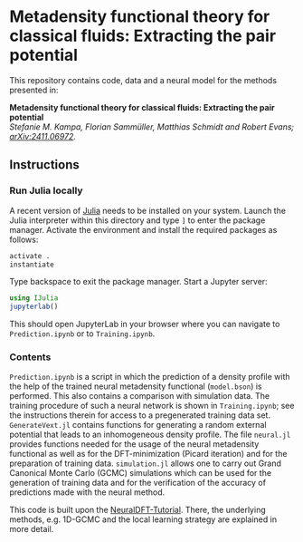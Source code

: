 # Metadensity functional theory for classical fluids: Extracting the pair potential

This repository contains code, data and a neural model for the methods presented in:

**Metadensity functional theory for classical fluids: Extracting the pair potential**  
*Stefanie M. Kampa, Florian Sammüller, Matthias Schmidt and Robert Evans; [arXiv:2411.06972](https://arxiv.org/abs/2411.06972).*


## Instructions

### Run Julia locally 

A recent version of [Julia](https://julialang.org/downloads/) needs to be installed on your system.
Launch the Julia interpreter within this directory and type `]` to enter the package manager.
Activate the environment and install the required packages as follows:

```julia
activate .
instantiate
```

Type backspace to exit the package manager.
Start a Jupyter server:

```julia
using IJulia
jupyterlab()
```

This should open JupyterLab in your browser where you can navigate to `Prediction.ipynb` or to `Training.ipynb`.

### Contents

`Prediction.ipynb` is a script in which the prediction of a density profile with the help of the trained neural metadensity functional (`model.bson`) is performed. This also contains a comparison with simulation data. 
The training procedure of such a neural network is shown in `Training.ipynb`; see the instructions therein for access to a pregenerated training data set. `GenerateVext.jl` contains functions for generating a random external potential that leads to an inhomogeneous density profile. The file `neural.jl` provides functions needed for the usage of the neural metadensity functional as well as for the DFT-minimization (Picard iteration) and for the preparation of training data. `simulation.jl` allows one to carry out Grand Canonical Monte Carlo (GCMC) simulations which can be used for the generation of training data and for the verification of the accuracy of predictions made with the neural method. 

This code is built upon the [NeuralDFT-Tutorial](https://github.com/sfalmo/NeuralDFT-Tutorial). There, the underlying methods, e.g. 1D-GCMC and the local learning strategy are explained in more detail. 
